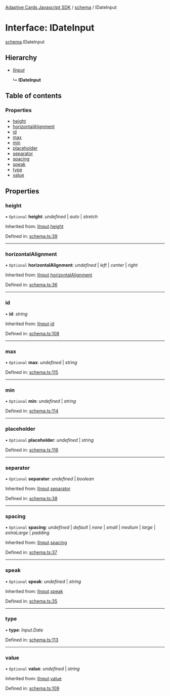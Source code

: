 [Adaptive Cards Javascript SDK](../README.md) / [schema](../modules/schema.md) / IDateInput

# Interface: IDateInput

[schema](../modules/schema.md).IDateInput

## Hierarchy

* [*IInput*](schema.iinput.md)

  ↳ **IDateInput**

## Table of contents

### Properties

- [height](schema.idateinput.md#height)
- [horizontalAlignment](schema.idateinput.md#horizontalalignment)
- [id](schema.idateinput.md#id)
- [max](schema.idateinput.md#max)
- [min](schema.idateinput.md#min)
- [placeholder](schema.idateinput.md#placeholder)
- [separator](schema.idateinput.md#separator)
- [spacing](schema.idateinput.md#spacing)
- [speak](schema.idateinput.md#speak)
- [type](schema.idateinput.md#type)
- [value](schema.idateinput.md#value)

## Properties

### height

• `Optional` **height**: *undefined* \| *auto* \| *stretch*

Inherited from: [IInput](schema.iinput.md).[height](schema.iinput.md#height)

Defined in: [schema.ts:39](https://github.com/microsoft/AdaptiveCards/blob/0938a1f10/source/nodejs/adaptivecards/src/schema.ts#L39)

___

### horizontalAlignment

• `Optional` **horizontalAlignment**: *undefined* \| *left* \| *center* \| *right*

Inherited from: [IInput](schema.iinput.md).[horizontalAlignment](schema.iinput.md#horizontalalignment)

Defined in: [schema.ts:36](https://github.com/microsoft/AdaptiveCards/blob/0938a1f10/source/nodejs/adaptivecards/src/schema.ts#L36)

___

### id

• **id**: *string*

Inherited from: [IInput](schema.iinput.md).[id](schema.iinput.md#id)

Defined in: [schema.ts:108](https://github.com/microsoft/AdaptiveCards/blob/0938a1f10/source/nodejs/adaptivecards/src/schema.ts#L108)

___

### max

• `Optional` **max**: *undefined* \| *string*

Defined in: [schema.ts:115](https://github.com/microsoft/AdaptiveCards/blob/0938a1f10/source/nodejs/adaptivecards/src/schema.ts#L115)

___

### min

• `Optional` **min**: *undefined* \| *string*

Defined in: [schema.ts:114](https://github.com/microsoft/AdaptiveCards/blob/0938a1f10/source/nodejs/adaptivecards/src/schema.ts#L114)

___

### placeholder

• `Optional` **placeholder**: *undefined* \| *string*

Defined in: [schema.ts:116](https://github.com/microsoft/AdaptiveCards/blob/0938a1f10/source/nodejs/adaptivecards/src/schema.ts#L116)

___

### separator

• `Optional` **separator**: *undefined* \| *boolean*

Inherited from: [IInput](schema.iinput.md).[separator](schema.iinput.md#separator)

Defined in: [schema.ts:38](https://github.com/microsoft/AdaptiveCards/blob/0938a1f10/source/nodejs/adaptivecards/src/schema.ts#L38)

___

### spacing

• `Optional` **spacing**: *undefined* \| *default* \| *none* \| *small* \| *medium* \| *large* \| *extraLarge* \| *padding*

Inherited from: [IInput](schema.iinput.md).[spacing](schema.iinput.md#spacing)

Defined in: [schema.ts:37](https://github.com/microsoft/AdaptiveCards/blob/0938a1f10/source/nodejs/adaptivecards/src/schema.ts#L37)

___

### speak

• `Optional` **speak**: *undefined* \| *string*

Inherited from: [IInput](schema.iinput.md).[speak](schema.iinput.md#speak)

Defined in: [schema.ts:35](https://github.com/microsoft/AdaptiveCards/blob/0938a1f10/source/nodejs/adaptivecards/src/schema.ts#L35)

___

### type

• **type**: *Input.Date*

Defined in: [schema.ts:113](https://github.com/microsoft/AdaptiveCards/blob/0938a1f10/source/nodejs/adaptivecards/src/schema.ts#L113)

___

### value

• `Optional` **value**: *undefined* \| *string*

Inherited from: [IInput](schema.iinput.md).[value](schema.iinput.md#value)

Defined in: [schema.ts:109](https://github.com/microsoft/AdaptiveCards/blob/0938a1f10/source/nodejs/adaptivecards/src/schema.ts#L109)
